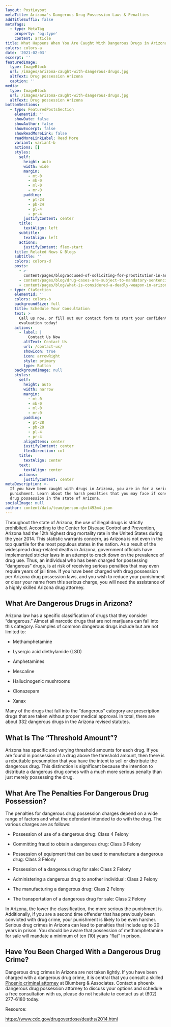 ```yaml
---
layout: PostLayout
metaTitle: Arizona's Dangerous Drug Possession Laws & Penalties
addTitleSuffix: false
metaTags:
  - type: MetaTag
    property: 'og:type'
    content: article
title: What Happens When You Are Caught With Dangerous Drugs in Arizona?
colors: colors-a
date: '2021-02-03'
excerpt: ''
featuredImage:
  type: ImageBlock
  url: /images/arizona-caught-with-dangerous-drugs.jpg
  altText: Drug possession Arizona
  caption: ''
media:
  type: ImageBlock
  url: /images/arizona-caught-with-dangerous-drugs.jpg
  altText: Drug possession Arizona
bottomSections:
  - type: FeaturedPostsSection
    elementId: ''
    showDate: false
    showAuthor: false
    showExcerpt: false
    showReadMoreLink: false
    readMoreLinkLabel: Read More
    variant: variant-b
    actions: []
    styles:
      self:
        height: auto
        width: wide
        margin:
          - mt-0
          - mb-0
          - ml-0
          - mr-0
        padding:
          - pt-24
          - pb-24
          - pl-4
          - pr-4
        justifyContent: center
      title:
        textAlign: left
      subtitle:
        textAlign: left
      actions:
        justifyContent: flex-start
    title: Related News & Blogs
    subtitle: ''
    colors: colors-d
    posts:
      - >-
        content/pages/blog/accused-of-soliciting-for-prostitution-in-arizona-know-your-rights.md
      - content/pages/blog/drug-cases-are-subject-to-mandatory-sentencing.md
      - content/pages/blog/what-is-considered-a-deadly-weapon-in-arizona.md
  - type: CtaSection
    elementId: ''
    colors: colors-b
    backgroundSize: full
    title: Schedule Your Consultation
    text: >
      Call us now, or fill out our contact form to start your confidential case
      evaluation today!
    actions:
      - label: |
          Contact Us Now
        altText: Contact Us
        url: /contact-us/
        showIcon: true
        icon: arrowRight
        style: primary
        type: Button
    backgroundImage: null
    styles:
      self:
        height: auto
        width: narrow
        margin:
          - mt-0
          - mb-0
          - ml-0
          - mr-0
        padding:
          - pt-28
          - pb-28
          - pl-4
          - pr-4
        alignItems: center
        justifyContent: center
        flexDirection: col
      title:
        textAlign: center
      text:
        textAlign: center
      actions:
        justifyContent: center
metaDescription: >-
  If you have been caught with drugs in Arizona, you are in for a serious
  punishment. Learn about the harsh penalties that you may face if convicted of
  drug possession in the state of Arizona.
socialImage: null
author: content/data/team/person-qkxt493m4.json
---
```


Throughout the state of Arizona, the use of illegal drugs is strictly prohibited. According to the Center for Disease Control and Prevention, Arizona had the 12th highest drug mortality rate in the United States during the year 2014. This statistic warrants concern, as Arizona is not even in the top quartile for the most populous states in the nation. As a result of the widespread drug-related deaths in Arizona, government officials have implemented stricter laws in an attempt to crack down on the prevalence of drug use. Thus, an individual who has been charged for possessing “dangerous” drugs, is at risk of receiving serious penalties that may even require years of jail time. If you have been charged with drug possession per Arizona drug possession laws, and you wish to reduce your punishment or clear your name from this serious charge, you will need the assistance of a highly skilled Arizona drug attorney.

## **What Are Dangerous Drugs in Arizona?**

Arizona law has a specific classification of drugs that they consider “dangerous.” Almost all narcotic drugs that are not marijuana can fall into this category. Examples of common dangerous drugs include but are not limited to:

- Methamphetamine

- Lysergic acid diethylamide (LSD)

- Amphetamines

- Mescaline

- Hallucinogenic mushrooms

- Clonazepam

- Xanax

Many of the drugs that fall into the “dangerous” category are prescription drugs that are taken without proper medical approval. In total, there are about 332 dangerous drugs in the Arizona revised statutes.

## **What Is The “Threshold Amount”?**

Arizona has specific and varying threshold amounts for each drug. If you are found in possession of a drug above the threshold amount, then there is a rebuttable presumption that you have the intent to sell or distribute the dangerous drug. This distinction is significant because the intention to distribute a dangerous drug comes with a much more serious penalty than just merely possessing the drug.

## **What Are The Penalties For Dangerous Drug Possession?**

The penalties for dangerous drug possession charges depend on a wide range of factors and what the defendant intended to do with the drug. The various charges are as follows:

- Possession of use of a dangerous drug: Class 4 Felony

- Committing fraud to obtain a dangerous drug: Class 3 Felony

- Possession of equipment that can be used to manufacture a dangerous drug: Class 3 Felony

- Possession of a dangerous drug for sale: Class 2 Felony

- Administering a dangerous drug to another individual: Class 2 Felony

- The manufacturing a dangerous drug: Class 2 Felony

- The transportation of a dangerous drug for sale: Class 2 Felony

In Arizona, the lower the classification, the more serious the punishment is. Additionally, if you are a second time offender that has previously been convicted with drug crime, your punishment is likely to be even harsher. Serious drug crimes in Arizona can lead to penalties that include up to 20 years in prison. You should be aware that possession of methamphetamine for sale will mandate a minimum of ten (10) years “flat” in prison.

## **Have You Been Charged With a Dangerous Drug Crime?**

Dangerous drug crimes in Arizona are not taken lightly. If you have been charged with a dangerous drug crime, it is central that you consult a skilled [Phoenix criminal attorney](https://azblumberglaw.com/phoenix-criminal-attorney/) at Blumberg & Associates. Contact a phoenix dangerous drug possession attorney to discuss your options and schedule a free consultation with us, please do not hesitate to contact us at (602) 277-6180 today.

Resource:

<https://www.cdc.gov/drugoverdose/deaths/2014.html>
